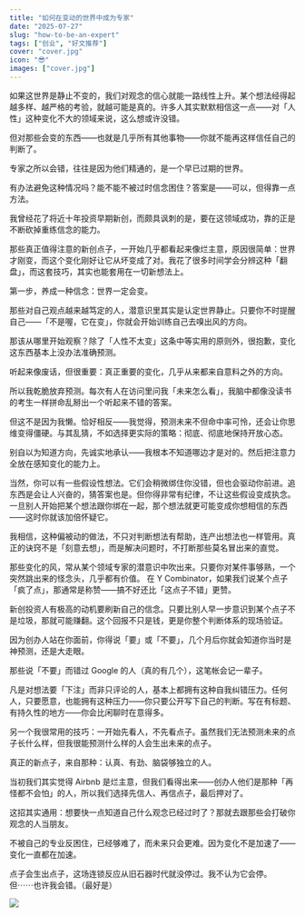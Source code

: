 ```yaml
---
title: "如何在变动的世界中成为专家"
date: "2025-07-27"
slug: "how-to-be-an-expert"
tags: ["创业", "好文推荐"]
cover: "cover.jpg"
icon: "😎"
images: ["cover.jpg"]
---
```

如果这世界是静止不变的，我们对观念的信心就能一路线性上升。某个想法经得起越多样、越严格的考验，就越可能是真的。许多人其实默默相信这一点——对「人性」这种变化不大的领域来说，这么想或许没错。



但对那些会变的东西——也就是几乎所有其他事物——你就不能再这样信任自己的判断了。



专家之所以会错，往往是因为他们精通的，是一个早已过期的世界。



有办法避免这种情况吗？能不能不被过时信念困住？答案是——可以，但得靠一点方法。



我曾经花了将近十年投资早期新创，而颇具讽刺的是，要在这领域成功，靠的正是不断砍掉重练信念的能力。



那些真正值得注意的新创点子，一开始几乎都看起来像烂主意，原因很简单：世界才刚变，而这个变化刚好让它从坏变成了对。我花了很多时间学会分辨这种「翻盘」，而这套技巧，其实也能套用在一切新想法上。



第一步，养成一种信念：世界一定会变。



那些对自己观点越来越笃定的人，潜意识里其实是认定世界静止。只要你不时提醒自己——「不是喔，它在变」，你就会开始训练自己去嗅出风的方向。



那该从哪里开始观察？除了「人性不太变」这条中等实用的原则外，很抱歉，变化这东西基本上没办法准确预测。



听起来像废话，但很重要：真正重要的变化，几乎从来都来自意料之外的方向。



所以我乾脆放弃预测。每次有人在访问里问我「未来怎么看」，我脑中都像没读书的考生一样拼命乱掰出一个听起来不错的答案。



但这不是因为我懒。恰好相反——我觉得，预测未来不但命中率可怜，还会让你思维变得僵硬。与其乱猜，不如选择更实际的策略：彻底、彻底地保持开放心态。



别自以为知道方向，先诚实地承认——我根本不知道哪边才是对的。然后把注意力全放在感知变化的能力上。



当然，你可以有一些假设性想法。它们会稍微绑住你没错，但也会驱动你前进。追东西是会让人兴奋的，猜答案也是。但你得非常有纪律，不让这些假设变成执念。
一旦别人开始把某个想法跟你绑在一起，那个想法就更可能变成你想相信的东西——这时你就该加倍怀疑它。



我相信，这种偏被动的做法，不只对判断想法有帮助，连产出想法也一样管用。真正的诀窍不是「刻意去想」，而是解决问题时，不打断那些莫名冒出来的直觉。



那些变化的风，常从某个领域专家的潜意识中吹出来。只要你对某件事够熟，一个突然跳出来的怪念头，几乎都有价值。
在 Y Combinator，如果我们说某个点子「疯了点」，那通常是称赞——搞不好还比「这点子不错」更赞。



新创投资人有极高的动机要刷新自己的信念。只要比别人早一步意识到某个点子不是垃圾，那就可能赚翻。这个回报不只是钱，更是你整个判断体系的现场验证。



因为创办人站在你面前，你得说「要」或「不要」，几个月后你就会知道你当时是神预测，还是大走眼。



那些说「不要」而错过 Google 的人（真的有几个），这笔帐会记一辈子。



凡是对想法要「下注」而非只评论的人，基本上都拥有这种自我纠错压力。任何人，只要愿意，也能拥有这种压力——你只要公开写下自己的判断。写在有标题、有持久性的地方——你会比闲聊时在意得多。



另一个我很常用的技巧：一开始先看人，不先看点子。虽然我们无法预测未来的点子长什么样，但我很能预测什么样的人会生出未来的点子。



真正的新点子，来自那种：认真、有劲、脑袋够独立的人。



当初我们其实觉得 Airbnb 是烂主意，但我们看得出来——创办人他们是那种「再怪都不会怕」的人，所以我们选择先信人、再信点子，最后押对了。



这招其实通用：想要快一点知道自己什么观念已经过时了？那就去跟那些会打破你观念的人当朋友。



不被自己的专业反困住，已经够难了，而未来只会更难。因为变化不是加速了——变化一直都在加速。



点子会生出点子，这场连锁反应从旧石器时代就没停过。我不认为它会停。
但⋯⋯也许我会错。（最好是）




![](https://prod-files-secure.s3.us-west-2.amazonaws.com/112d0858-5090-4d34-a606-b75eb8d65fd2/46476355-9cf3-4e99-9b7a-3531bc426380/1000202064.png?X-Amz-Algorithm=AWS4-HMAC-SHA256&X-Amz-Content-Sha256=UNSIGNED-PAYLOAD&X-Amz-Credential=ASIAZI2LB4664DZLA52M%2F20250822%2Fus-west-2%2Fs3%2Faws4_request&X-Amz-Date=20250822T141304Z&X-Amz-Expires=3600&X-Amz-Security-Token=IQoJb3JpZ2luX2VjEL3%2F%2F%2F%2F%2F%2F%2F%2F%2F%2FwEaCXVzLXdlc3QtMiJGMEQCIE530dz%2BnnSpUvsy9LzNPuwmoGL%2BGebT7Jx%2FcgVbhHcqAiBWg42e3fQnL8D3uAYjn6TMcxiSgDEqMQnsTaeTLTT0sCr%2FAwgWEAAaDDYzNzQyMzE4MzgwNSIMIbR1uyahcqgWunToKtwDMUA%2F8LhLDR%2BamCa%2F%2BHuMXa75HR3juUNWDto9z0dnuMxxP8kWp6LlXa9juhPWN8wyo1IewgLqkMX3SzINuSLK700Vp3Aee%2BzRuAYRZwnTW2eEOgY081BRNiswXBxfanMTo9xVXZr2wEM4Iul2NDNlhef2rttCkrcauoqTESo2Rvd3fPBiwcqOwihFXI0%2Fb%2FvIDOjaAErec%2FnzP91%2FCrBRpxzMMOF%2FMgen29AmWv%2BekaGF8Wb1N195NDMqkReWyWqeAQlKLQlHUblVNHmDwIVP23isrqY3y6rPVIh4J6Wt5pvJwm59C0O9HGaeXdL5sZKMkbDp%2FYvRfLbXkkJmwhS990TflmS%2Fam1%2FTMiMk6a7L%2FIt9Ppkz%2B%2F5fsWgTjXPxVnA%2F8jBeV0Fgo%2FMNrVQ1%2BJgzfRy9z%2BEPZgZ6JnVNpovz8z3%2FSSvKhZhV93zMaH%2FxUSw7YESIejb%2FFrnOIQ3v8VFfO2saMw7i6abFaVHDEvxp5xC3u4zhcHQqLegJnEWdjOXZsI%2Fku0j6cJVApJg%2BHKtSK0ADN6pxPZqJTgbOkFZAKz7XrY1OGpI3j%2FiOvRc%2FUeFrqfGuQGqN2sKnwdfLSd%2FoREb3KiOrw7IMTMiTxbd9OmlaoOfT4fGeGeur0Uwy9KhxQY6pgF88Ag5mNGyVIK0G5wCn0%2BTSp5vWntfrjoqCnE2iYgWRCWDYZusieXJroXYHZc8Z7zJO1nl7Ng0AY6kv0pK1AyYRuwhTLT7McECj2KTB5kseOMDvzVm7Gp%2FwxZ712dHjcj3RJwd7jcPV729b4jafdXrRpuftkOBYLVW6VYjGK0BapVZQ0Q1nGwWYZKoYhtX46JT%2FybPVAA8wZNe8izR5Iw8ev6Xl7%2FP&X-Amz-Signature=0b18b9cc5d1d6d846c30aabf5fa3c401e63c6aaa72be2206de724c2ae7da0a8c&X-Amz-SignedHeaders=host&x-amz-checksum-mode=ENABLED&x-id=GetObject)

